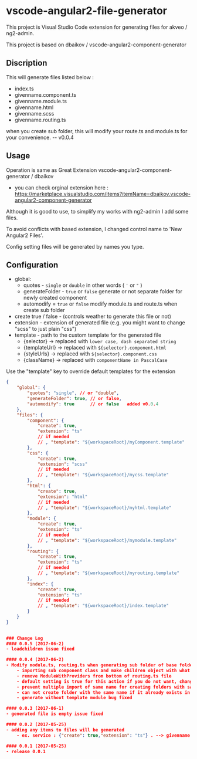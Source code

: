 # vscode-angular2-file-generator

This project is Visual Studio Code extension for generating files for akveo / ng2-admin. 

This project is based on dbaikov / vscode-angular2-component-generator


## Discription
This will generate files listed below :
- index.ts
- givenname.component.ts
- givenname.module.ts    
- givenname.html
- givenname.scss 
- givenname.routing.ts

when you create sub folder, this will modify your route.ts and module.ts for your convenience. -- v0.0.4


## Usage
Operation is same as Great Extension vscode-angular2-component-generator / dbaikov 
- you can check orginal extension here : https://marketplace.visualstudio.com/items?itemName=dbaikov.vscode-angular2-component-generator

Although it is good to use, to simplify my works with ng2-admin I add some files.

To avoid conflicts with based extension, I changed control name to 'New Angular2 Files'.

Config setting files will be generated by names you type.


## Configuration
- global:
    - quotes - `single` or `double` in other words ( `'`  or  `"` )
    - generateFolder - `true` or `false` generate or not separate folder for newly created component
    - automodify = `true` or `false` modify module.ts and route.ts when create sub folder
- create true / false - (controls weather to generate this file or not)
- extension - extension of generated file (e.g. you might want to change "scss" to just plain "css")
- template - path to the custom template for the generated file
    - {selector}    -> replaced with `lower case, dash separated string`
    - {templateUrl} -> replaced with `${selector}.component.html`
    - {styleUrls}   -> replaced with `${selector}.component.css`
    - {className}   -> replaced with `componentName in PascalCase`

Use the "template" key to override default templates for the extension

```json
{
    "global": {
        "quotes": "single", // or "double",
        "generateFolder": true, // or false,
        "automodify": true      // or false   added v0.0.4
    },
    "files": {
        "component": {
            "create": true,
            "extension": "ts"
            // if needed
            // , "template": "${workspaceRoot}/myComponent.template"
        },
        "css": {
            "create": true,
            "extension": "scss"
            // if needed
            // , "template": "${workspaceRoot}/mycss.template"
        },
        "html": {
            "create": true,
            "extension": "html"
            // if needed
            // , "template": "${workspaceRoot}/myhtml.template"
        },
        "module": {
            "create": true,
            "extension": "ts"
            // if needed
            // , "template": "${workspaceRoot}/mymodule.template"
        },
        "routing": {
            "create": true,
            "extension": "ts"
            // if needed
            // , "template": "${workspaceRoot}/myrouting.template"
        },
        "index": {
            "create": true,
            "extension": "ts"
            // if needed
            // , "template": "${workspaceRoot}/index.template"
        }
    }
}
 

### Change Log
#### 0.0.5 (2017-06-2)
- loadchildren issue fixed

#### 0.0.4 (2017-06-2)
- Modify module.ts, routing.ts when generating sub folder of base folder which has module and routing
    - importing sub component class and make children object with what you named for new folder
    - remove ModuleWithProviders from bottom of routing.ts file
    - default setting is true for this action if you do not want, change automodify to false which added from this version
    - prevent multiple import of same name for creating folders with same names even delete and recreate.
    - can not create folder with the same name if it already exists in the folder
    - generate without template module bug fixed

#### 0.0.3 (2017-06-1)
- generated file is empty issue fixed

#### 0.0.2 (2017-05-25)
- adding any items to files will be generated
    - ex. service : {"create": true,"extension": "ts"} . --> givenname.service.ts 

#### 0.0.1 (2017-05-25)
- release 0.0.1 
